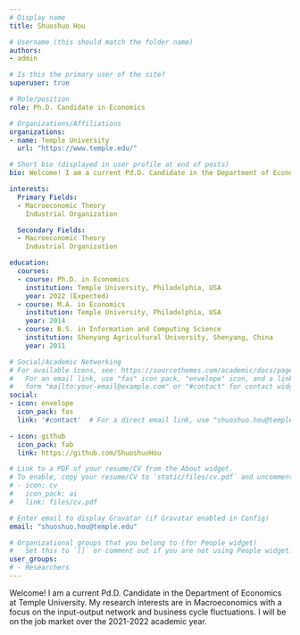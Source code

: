 ```yaml
---
# Display name
title: Shuoshuo Hou

# Username (this should match the folder name)
authors:
- admin

# Is this the primary user of the site?
superuser: true

# Role/position
role: Ph.D. Candidate in Economics

# Organizations/Affiliations
organizations:
- name: Temple University
  url: "https://www.temple.edu/"

# Short bio (displayed in user profile at end of posts)
bio: Welcome! I am a current Pd.D. Candidate in the Department of Economics at Temple University. My research interests are in Macroeconomics with a focus on the input-output network and business cycle fluctuations. I will be on the job market over the 2021-2022 academic year.

interests:
  Primary Fields:
  - Macroeconomic Theory
    Industrial Organization

  Secondary Fields:
  - Macroeconomic Theory
    Industrial Organization

education:
  courses:
  - course: Ph.D. in Economics 
    institution: Temple University, Philadelphia, USA
    year: 2022 (Expected)
  - course: M.A. in Economics
    institution: Temple University, Philadelphia, USA
    year: 2014
  - course: B.S. in Information and Computing Science
    institution: Shenyang Agricultural University, Shenyang, China
    year: 2011

# Social/Academic Networking
# For available icons, see: https://sourcethemes.com/academic/docs/page-builder/#icons
#   For an email link, use "fas" icon pack, "envelope" icon, and a link in the
#   form "mailto:your-email@example.com" or "#contact" for contact widget.
social:
- icon: envelope
  icon_pack: fas
  link: '#contact'  # For a direct email link, use "shuoshuo.hou@temple.edu".

- icon: github
  icon_pack: fab
  link: https://github.com/ShuoshuoHou  

# Link to a PDF of your resume/CV from the About widget.
# To enable, copy your resume/CV to `static/files/cv.pdf` and uncomment the lines below.
# - icon: cv
#   icon_pack: ai
#   link: files/cv.pdf

# Enter email to display Gravatar (if Gravatar enabled in Config)
email: "shuoshuo.hou@temple.edu"

# Organizational groups that you belong to (for People widget)
#   Set this to `[]` or comment out if you are not using People widget.
user_groups:
# - Researchers
---
```


Welcome! I am a current Pd.D. Candidate in the Department of Economics at Temple University. My research interests are in Macroeconomics with a focus on the input-output network and business cycle fluctuations. I will be on the job market over the 2021-2022 academic year.
